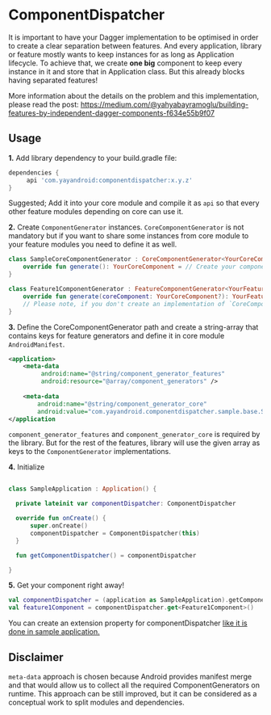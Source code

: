 # ComponentDispatcher

It is important to have your Dagger implementation to be optimised in order to create a clear separation between features.
And every application, library or feature mostly wants to keep instances for as long as Application lifecycle. To achieve that, we create **one big** component to keep every instance in it and store that in Application class. But this already blocks having separated features!

More information about the details on the problem and this implementation, please read the post:
https://medium.com/@yahyabayramoglu/building-features-by-independent-dagger-components-f634e55b9f07

## Usage

**1.** Add library dependency to your build.gradle file:

```gradle
dependencies {    
     api 'com.yayandroid:componentdispatcher:x.y.z'
}
````

Suggested; Add it into your core module and compile it as `api` so that every other feature modules depending on core can use it.

**2.** Create `ComponentGenerator` instances. `CoreComponentGenerator` is not mandatory but if you want to share some instances from core module to your feature modules you need to define it as well.

```kotlin
class SampleCoreComponentGenerator : CoreComponentGenerator<YourCoreComponent>() {
    override fun generate(): YourCoreComponent = // Create your component here.
}

class Feature1ComponentGenerator : FeatureComponentGenerator<YourFeatureComponent>() {
    override fun generate(coreComponent: YourCoreComponent?): YourFeatureComponent = // Create your component here.
    // Please note, if you don't create an implementation of `CoreComponentGenerator` coreComponent will be null here.
}
```

**3.** Define the CoreComponentGenerator path and create a string-array that contains keys for feature generators and define it in core module `AndroidManifest`.
```xml
<application>
    <meta-data
         android:name="@string/component_generator_features"
         android:resource="@array/component_generators" />
         
    <meta-data
        android:name="@string/component_generator_core"
        android:value="com.yayandroid.componentdispatcher.sample.base.SampleCoreComponentGenerator" />
</application
```

`component_generator_features` and `component_generator_core` is required by the library. But for the rest of the features, library will use the given array as keys to the `ComponentGenerator` implementations.

**4.** Initialize

```kotlin

class SampleApplication : Application() {

  private lateinit var componentDispatcher: ComponentDispatcher

  override fun onCreate() {
      super.onCreate()
      componentDispatcher = ComponentDispatcher(this)
  }

  fun getComponentDispatcher() = componentDispatcher

}
```

**5.** Get your component right away!
```kotlin
val componentDispatcher = (application as SampleApplication).getComponentDispatcher()
val feature1Component = componentDispatcher.get<Feature1Component>()
```

You can create an extension property for componentDispatcher [like it is done in sample application.](https://github.com/yayaa/ComponentDispatcher/blob/master/base/src/main/kotlin/com/yayandroid/componentdispatcher/sample/base/SampleApplication.kt#L20)

## Disclaimer
`meta-data` approach is chosen because Android provides manifest merge and that would allow us to collect all the required ComponentGenerators on runtime. This approach can be still improved, but it can be considered as a conceptual work to split modules and dependencies.